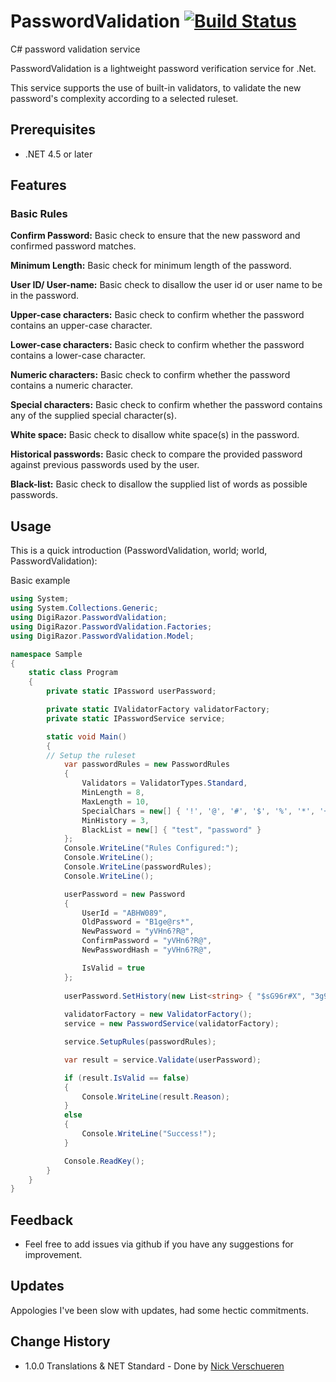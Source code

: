 # PasswordValidation [![Build Status](https://ci.appveyor.com/api/projects/status/github/DigiRazor/passwordvalidation?svg=true)](https://ci.appveyor.com/project/DigiRazor/passwordvalidation)
C# password validation service

PasswordValidation is a lightweight password verification service for .Net.

This service supports the use of built-in validators, to validate the new password's complexity according to a selected ruleset.
## Prerequisites

* .NET 4.5 or later

## Features

### Basic Rules

**Confirm Password:** Basic check to ensure that the new password and confirmed password matches.

**Minimum Length:** Basic check for minimum length of the password.

**User ID/ User-name:** Basic check to disallow the user id or user name to be in the password.

**Upper-case characters:** Basic check to confirm whether the password contains an upper-case character.

**Lower-case characters:** Basic check to confirm whether the password contains a lower-case character.

**Numeric characters:** Basic check to confirm whether the password contains a numeric character.

**Special characters:** Basic check to confirm whether the password contains any of the supplied special character(s).

**White space:** Basic check to disallow white space(s) in the password.

**Historical passwords:** Basic check to compare the provided password against previous passwords used by the user.

**Black-list:** Basic check to disallow the supplied list of words as possible passwords.

## Usage

This is a quick introduction (PasswordValidation, world; world, PasswordValidation):

Basic example
```cs
using System;
using System.Collections.Generic;
using DigiRazor.PasswordValidation;
using DigiRazor.PasswordValidation.Factories;
using DigiRazor.PasswordValidation.Model;

namespace Sample
{
    static class Program
    {
        private static IPassword userPassword;

        private static IValidatorFactory validatorFactory;
        private static IPasswordService service;

        static void Main()
        {
	    // Setup the ruleset
            var passwordRules = new PasswordRules
            {
                Validators = ValidatorTypes.Standard,
                MinLength = 8,
                MaxLength = 10,
                SpecialChars = new[] { '!', '@', '#', '$', '%', '*', '+', '/' },
                MinHistory = 3,
                BlackList = new[] { "test", "password" }
            };
            Console.WriteLine("Rules Configured:");
            Console.WriteLine();
            Console.WriteLine(passwordRules);
            Console.WriteLine();

            userPassword = new Password
            {
                UserId = "ABHW089",
                OldPassword = "B1ge@rs*",
                NewPassword = "yVHn6?R@",
                ConfirmPassword = "yVHn6?R@",
                NewPasswordHash = "yVHn6?R@",

                IsValid = true
            };
			
			userPassword.SetHistory(new List<string> { "$sG96r#X", "3g9m&9W7" });
			
            validatorFactory = new ValidatorFactory();
            service = new PasswordService(validatorFactory);

            service.SetupRules(passwordRules);

            var result = service.Validate(userPassword);

            if (result.IsValid == false)
            {
                Console.WriteLine(result.Reason);
            }
            else
            {
                Console.WriteLine("Success!");
            }

            Console.ReadKey();
        }
    }
}

```

## Feedback

* Feel free to add issues via github if you have any suggestions for improvement.

## Updates

Appologies I've been slow with updates, had some hectic commitments.

## Change History

* 1.0.0 Translations & NET Standard - Done by [Nick Verschueren](https://github.com/nickverschueren)